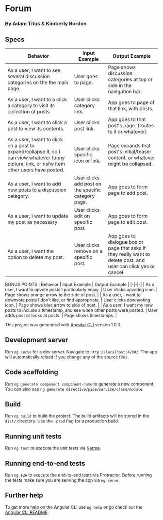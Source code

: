 # Forum

### By Adam Titus & Kimberly Bordon

## Specs
| Behavior | Input Example | Output Example |
|-|-|-|
| As a user, I want to see several discussion categories on the the main page. | User goes to page. | Page shows discussion categories at top or side in the navigation bar. |
| As a user, I want to a click a category to visit its collection of posts. | User clicks category link. | App goes to page of that link, with posts. |
| As a user, I want to click a post to view its contents. | User clicks post link. | App goes to that post's page. (routes to it or whatever)|
| As a user, I want to click on a post to expand/collapse it, so I can view whatever funny picture, link, or nsfw item other users have posted.| User clicks specific icon or link. | Page expands that post's initial/teaser content, or whatever might be collapsed. |
| As a user, I want to add new posts to a discussion category. | User clicks add post on the specific category page. | App goes to form page to add post. |
| As a user, I want to update my post as necessary. | User clicks edit on specific post. | App goes to form page to edit post. |
| As a user, I want the option to delete my post. | User clicks remove on a specific post. | App goes to dialogue box or page that asks if they really want to delete post, and user can click yes or cancel. |

BONUS POINTS
| Behavior | Input Example | Output Example |
|-|-|-|
| As a user, I want to upvote posts I particularly enjoy. | User clicks upvoting icon. | Page shows orange arrow to the side of post. |
| As a user, I want to downvote posts I don't like, or find appropriate. | User clicks downvoting icon. | Page shows blue arrow to side of post. |
| As a user, I want my new posts to include a timestamp, and see when other posts were posted. | User adds post or looks at posts. | Page shows timestamps. |

This project was generated with [Angular CLI](https://github.com/angular/angular-cli) version 1.0.0.

## Development server

Run `ng serve` for a dev server. Navigate to `http://localhost:4200/`. The app will automatically reload if you change any of the source files.

## Code scaffolding

Run `ng generate component component-name` to generate a new component. You can also use `ng generate directive/pipe/service/class/module`.

## Build

Run `ng build` to build the project. The build artifacts will be stored in the `dist/` directory. Use the `-prod` flag for a production build.

## Running unit tests

Run `ng test` to execute the unit tests via [Karma](https://karma-runner.github.io).

## Running end-to-end tests

Run `ng e2e` to execute the end-to-end tests via [Protractor](http://www.protractortest.org/).
Before running the tests make sure you are serving the app via `ng serve`.

## Further help

To get more help on the Angular CLI use `ng help` or go check out the [Angular CLI README](https://github.com/angular/angular-cli/blob/master/README.md).
